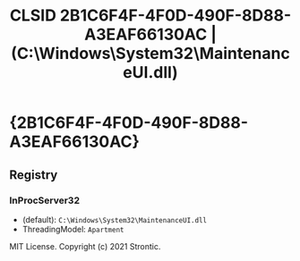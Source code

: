 ﻿---
title: "CLSID 2B1C6F4F-4F0D-490F-8D88-A3EAF66130AC | (C:\\Windows\\System32\\MaintenanceUI.dll)"
excerpt: What is COM-Object CLSID 2B1C6F4F-4F0D-490F-8D88-A3EAF66130AC?
---

# {2B1C6F4F-4F0D-490F-8D88-A3EAF66130AC}


## Registry


### InProcServer32

* (default): `C:\Windows\System32\MaintenanceUI.dll`
* ThreadingModel: `Apartment`

MIT License. Copyright (c) 2021 Strontic.


